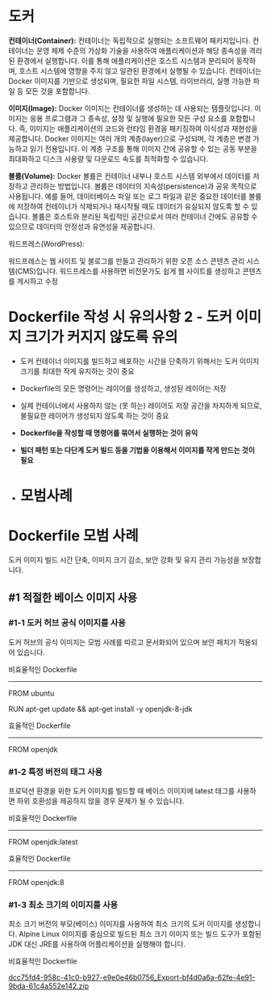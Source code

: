 # 도커

**컨테이너(Container):**
컨테이너는 독립적으로 실행되는 소프트웨어 패키지입니다. 컨테이너는 운영 체제 수준의 가상화 기술을 사용하여 애플리케이션과 해당 종속성을 격리된 환경에서 실행합니다. 이를 통해 애플리케이션은 호스트 시스템과 분리되어 동작하며, 호스트 시스템에 영향을 주지 않고 일관된 환경에서 실행될 수 있습니다. 컨테이너는 Docker 이미지를 기반으로 생성되며, 필요한 파일 시스템, 라이브러리, 실행 가능한 파일 등 모든 것을 포함합니다.

**이미지(Image):**
Docker 이미지는 컨테이너를 생성하는 데 사용되는 템플릿입니다. 이미지는 응용 프로그램과 그 종속성, 설정 및 실행에 필요한 모든 구성 요소를 포함합니다. 즉, 이미지는 애플리케이션의 코드와 런타임 환경을 패키징하여 이식성과 재현성을 제공합니다. Docker 이미지는 여러 개의 계층(layer)으로 구성되며, 각 계층은 변경 가능하고 읽기 전용입니다. 이 계층 구조를 통해 이미지 간에 공유할 수 있는 공동 부분을 최대화하고 디스크 사용량 및 다운로드 속도를 최적화할 수 있습니다.

**볼륨(Volume):**
Docker 볼륨은 컨테이너 내부나 호스트 시스템 외부에서 데이터를 저장하고 관리하는 방법입니다. 볼륨은 데이터의 지속성(persistence)과 공유 목적으로 사용됩니다. 예를 들어, 데이터베이스 파일 또는 로그 파일과 같은 중요한 데이터를 볼륨에 저장하여 컨테이너가 삭제되거나 재시작될 때도 데이터가 유실되지 않도록 할 수 있습니다. 볼륨은 호스트와 분리된 독립적인 공간으로서 여러 컨테이너 간에도 공유할 수 있으므로 데이터의 안정성과 유연성을 제공합니다.

워드프레스(WordPress):

워드프레스는 웹 사이트 및 블로그를 만들고 관리하기 위한 오픈 소스 콘텐츠 관리 시스템(CMS)입니다. 워드프레스를 사용하면 비전문가도 쉽게 웹 사이트를 생성하고 콘텐츠를 게시하고 수정

# **Dockerfile 작성 시 유의사항 2 - 도커 이미지 크기가 커지지 않도록 유의**

- 도커 컨테이너 이미지를 빌드하고 배포하는 시간을 단축하기 위해서는 도커 이미지 크기를 최대한 작게 유지하는 것이 중요
- Dockerfile의 모든 명령어는 레이어를 생성하고, 생성된 레이어는 저장
- 실제 컨테이너에서 사용하지 않는 (못 하는) 레이어도 저장 공간을 차지하게 되므로, 불필요한 레이어가 생성되지 않도록 하는 것이 중요
- **Dockerfile을 작성할 때 명령어를 묶어서 실행하는 것이 유익**
- **빌더 패턴 또는 다단계 도커 빌드 등을 기법을 이용해서 이미지를 작게 만드는 것이 필요**

- # 모범사례

# **Dockerfile 모범 사례**

도커 이미지 빌드 시간 단축, 이미지 크기 감소, 보안 강화 및 유지 관리 가능성을 보장합니다.

## **#1 적절한 베이스 이미지 사용**

### **#1-1 도커 허브 공식 이미지를 사용**

도커 허브의 공식 이미지는 모범 사례를 따르고 문서화되어 있으며 보안 패치가 적용되어 있습니다.

비효율적인 Dockerfile

---

FROM ubuntu

RUN  apt-get update && apt-get install -y openjdk-8-jdk

효율적인 Dockerfile

---

FROM openjdk

### **#1-2 특정 버전의 태그 사용**

프로덕션 환경을 위한 도커 이미지를 빌드할 때 베이스 이미지에 latest 태그를 사용하면 하위 호환성을 제공하지 않을 경우 문제가 될 수 있습니다.

비효율적인 Dockerfile

---

FROM openjdk:latest

효율적인 Dockerfile

---

FROM openjdk:8

### **#1-3 최소 크기의 이미지를 사용**

최소 크기 버전의 부모(베이스) 이미지를 사용하여 최소 크기의 도커 이미지를 생성합니다. Alpine Linux 이미지를 중심으로 빌드된 최소 크기 이미지 또는 빌드 도구가 포함된 JDK 대신 JRE를 사용하여 어플리케이션을 실행해야 합니다.

비효율적인 Dockerfile

[dcc75fd4-958c-41c0-b927-e9e0e46b0756_Export-bf4d0a6a-62fe-4e91-9bda-61c4a552e142.zip](https://github.com/seojonghon/seojonghon/files/12802008/dcc75fd4-958c-41c0-b927-e9e0e46b0756_Export-bf4d0a6a-62fe-4e91-9bda-61c4a552e142.zip)
